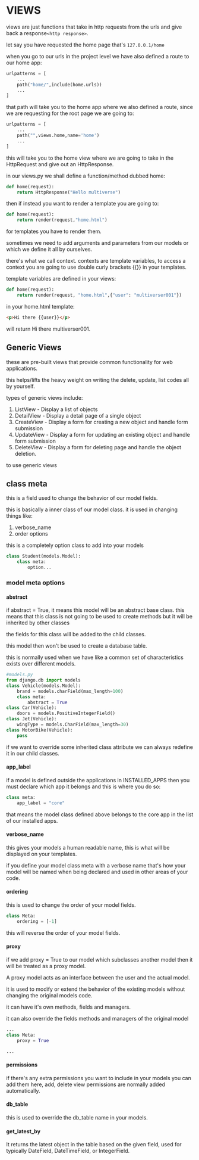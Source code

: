 # VIEWS

views are just functions that take in http requests from the urls and give back a response`<http response>`.

let say you have requested the home page that's `127.0.0.1/home`

when you go to our urls in the project level we have also defined a route to our home app:

```python
urlpatterns = [
    ...
    path("home/",include(home.urls))
    ...
]
```

that path will take you to the home app where we also defined a route, since we are requesting for the root page we are going to:

```python
urlpatterns = [
    ...
    path("",views.home,name='home')
    ...
]
```

this will take you to the home view where we are going to take in the HttpRequest and give out an HttpResponse.

in our views.py we shall define a function/method dubbed home:

```python
def home(request):
    return HttpResponse("Hello multiverse")
```

then if instead you want to render a template you are going to:

```python
def home(request):
    return render(request,"home.html")
```

for templates you have to render them.

sometimes we need to add arguments and parameters from our models or which we define it all by ourselves.

there's what we call context. contexts are template variables, to access a context you are going to use double curly brackets {{}} in your templates.

template variables are defined in your views:

```python
def home(request):
    return render(request, "home.html",{"user": "multiverser001"})
```

in your home.html template:

```html
<p>Hi there {{user}}</p>
```

will return Hi there multiverser001.

## Generic Views

these are pre-built views that provide common functionality for web applications.

this helps/lifts the heavy weight on writing the delete, update, list codes all by yourself.

types of generic views include:

1. ListView - Display a list of objects
2. DetailView - Display a detail page of a single object
3. CreateView - Display a form for creating a new object and handle form submission
4. UpdateView - Display a form for updating an existing object and handle form submission
5. DeleteView - Display a form for deleting page and handle the object deletion.

to use generic views

## class meta

this is a field used to change the behavior of our model fields.

this is basically a inner class of our model class. it is used in changing things like:

1. verbose_name
2. order options

this is a completely option class to add into your models

```python
class Student(models.Model):
    class meta:
        option...
```

### model meta options

#### abstract

if abstract = True, it means this model will be an abstract base class. this means that this class is not going to be used to create methods but it will be inherited by other classes

the fields for this class will be added to the child classes.

this model then won't be used to create a database table.

this is normally used when we have like a common set of characteristics exists over different models.

```python
#models.py
from django.db import models
class Vehicle(models.Model):
    brand = models.charField(max_length=100)
    class meta:
        abstract = True
class Car(Vehicle):
    doors = models.PositiveIntegerField()
class Jet(Vehicle):
    wingType = models.CharField(max_length=30)
class MotorBike(Vehicle):
    pass
```

if we want to override some inherited class attribute we can always redefine it in our child classes.

#### app_label

if a model is defined outside the applications in INSTALLED_APPS then you must declare which app it belongs and this is where you do so:

```python
class meta:
    app_label = "core"
```

that means the model class defined above belongs to the core app in the list of our installed apps.

#### verbose_name

this gives your models a human readable name, this is what will be displayed on your templates.

if you define your model class meta with a verbose name that's how your model will be named when being declared and used in other areas of your code.

#### ordering

this is used to change the order of your model fields.

```python
class Meta:
    ordering = [-1]
```

this will reverse the order of your model fields.

#### proxy

if we add proxy = True  to our model which subclasses another model then it will be treated as a proxy model.

A proxy model acts as an interface between the user and the actual model.

it is used to modify or extend the behavior of the existing models without changing the original  models code.

it can have it's own methods, fields and managers.

it can also override the fields methods and managers of the original model

```python
...
class Meta:
    proxy = True

...
```

#### permissions

if there's any extra permissions you want to include in your models you can add them here, add, delete view permissions are normally added automatically.

#### db_table

this is used to override the db_table name in your models.

#### get_latest_by

It returns the latest object in the table based on the given field, used for typically DateField, DateTimeField, or IntegerField.

